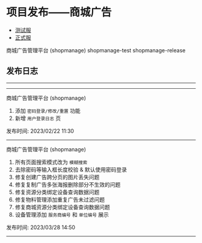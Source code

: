 # 项目发布——商城广告

- [测试服](https://timp.hubcf.com/lottery/shop/manager/)
- [正式服](https://shopadmanager.cwlcn.cn/)

商城广告管理平台 (shopmanage)
shopmanage-test
shopmanage-release

## 发布日志

---

<!-- 积分广告管理平台 (jfadmanage)

1. 添加 `密码登录` 功能
2. 添加 `忘记密码重置` 功能
3. 添加 `修改密码` 功能
4. 新增 `用户登录日志` 页

发布时间: 2023/02/16 16:00 -->

---

商城广告管理平台 (shopmanage)

1. 添加 `密码登录/修改/重置` 功能
2. 新增 `用户登录日志` 页

发布时间: 2023/02/22 11:30

---

商城广告管理平台 (shopmanage)

1. 所有页面搜索模式改为 `模糊搜索`
2. 去除密码等输入框长度校验 & 默认使用密码登录
3. 修复创建广告跨分页的图片丢失问题
4. 修复复制广告多张海报删除部分不生效的问题
5. 修复资源分类绑定设备查询数据问题
6. 修复物料管理添加重复广告未过滤问题
7. 修复商城资源分类绑定设备查询数据问题
8. 设备管理添加 `服务商编号` 和 `单位编号` 展示

发布时间: 2023/03/28 14:50

---

